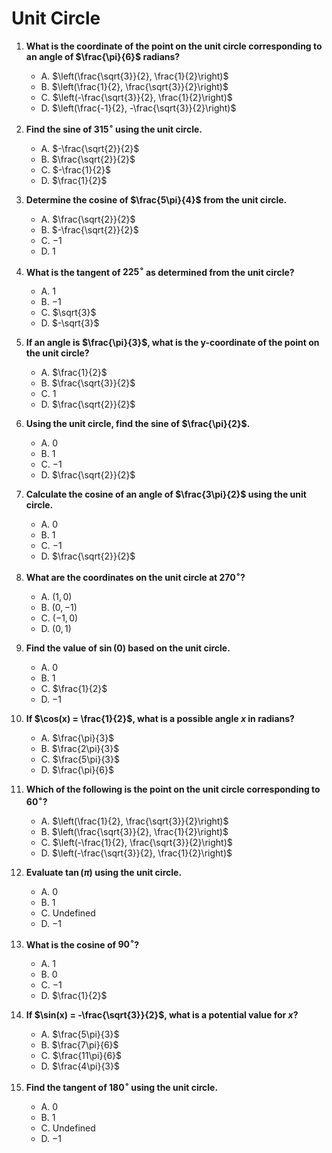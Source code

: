# Unit Circle

1. **What is the coordinate of the point on the unit circle corresponding to an angle of $\frac{\pi}{6}$ radians?**
   - A. $\left(\frac{\sqrt{3}}{2}, \frac{1}{2}\right)$
   - B. $\left(\frac{1}{2}, \frac{\sqrt{3}}{2}\right)$
   - C. $\left(-\frac{\sqrt{3}}{2}, \frac{1}{2}\right)$
   - D. $\left(\frac{-1}{2}, -\frac{\sqrt{3}}{2}\right)$

2. **Find the sine of $315^\circ$ using the unit circle.**
   - A. $-\frac{\sqrt{2}}{2}$
   - B. $\frac{\sqrt{2}}{2}$
   - C. $-\frac{1}{2}$
   - D. $\frac{1}{2}$

3. **Determine the cosine of $\frac{5\pi}{4}$ from the unit circle.**
   - A. $\frac{\sqrt{2}}{2}$
   - B. $-\frac{\sqrt{2}}{2}$
   - C. $-1$
   - D. $1$

4. **What is the tangent of $225^\circ$ as determined from the unit circle?**
   - A. $1$
   - B. $-1$
   - C. $\sqrt{3}$
   - D. $-\sqrt{3}$

5. **If an angle is $\frac{\pi}{3}$, what is the y-coordinate of the point on the unit circle?**
   - A. $\frac{1}{2}$
   - B. $\frac{\sqrt{3}}{2}$
   - C. $1$
   - D. $\frac{\sqrt{2}}{2}$

6. **Using the unit circle, find the sine of $\frac{\pi}{2}$.**
   - A. $0$
   - B. $1$
   - C. $-1$
   - D. $\frac{\sqrt{2}}{2}$

7. **Calculate the cosine of an angle of $\frac{3\pi}{2}$ using the unit circle.**
   - A. $0$
   - B. $1$
   - C. $-1$
   - D. $\frac{\sqrt{2}}{2}$

8. **What are the coordinates on the unit circle at $270^\circ$?**
   - A. $(1, 0)$
   - B. $(0, -1)$
   - C. $(-1, 0)$
   - D. $(0, 1)$

9. **Find the value of $\sin(0)$ based on the unit circle.**
   - A. $0$
   - B. $1$
   - C. $\frac{1}{2}$
   - D. $-1$

10. **If $\cos(x) = \frac{1}{2}$, what is a possible angle $x$ in radians?**
    - A. $\frac{\pi}{3}$
    - B. $\frac{2\pi}{3}$
    - C. $\frac{5\pi}{3}$
    - D. $\frac{\pi}{6}$

11. **Which of the following is the point on the unit circle corresponding to $60^\circ$?**
    - A. $\left(\frac{1}{2}, \frac{\sqrt{3}}{2}\right)$
    - B. $\left(\frac{\sqrt{3}}{2}, \frac{1}{2}\right)$
    - C. $\left(-\frac{1}{2}, \frac{\sqrt{3}}{2}\right)$
    - D. $\left(-\frac{\sqrt{3}}{2}, \frac{1}{2}\right)$

12. **Evaluate $\tan(\pi)$ using the unit circle.**
    - A. $0$
    - B. $1$
    - C. Undefined
    - D. $-1$

13. **What is the cosine of $90^\circ$?**
    - A. $1$
    - B. $0$
    - C. $-1$
    - D. $\frac{1}{2}$

14. **If $\sin(x) = -\frac{\sqrt{3}}{2}$, what is a potential value for $x$?**
    - A. $\frac{5\pi}{3}$
    - B. $\frac{7\pi}{6}$
    - C. $\frac{11\pi}{6}$
    - D. $\frac{4\pi}{3}$

15. **Find the tangent of $180^\circ$ using the unit circle.**
    - A. $0$
    - B. $1$
    - C. Undefined
    - D. $-1$